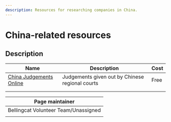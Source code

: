 ```yaml
---
description: Resources for researching companies in China.
---
```


# China-related resources



## Description



| Name                                                    | Description                                     | Cost |
| ------------------------------------------------------- | ----------------------------------------------- | ---- |
| [China Judgements Online](https://wenshu.court.gov.cn/) | Judgements given out by Chinese regional courts | Free |
|                                                         |                                                 |      |
|                                                         |                                                 |      |



| Page maintainer                      |
| ------------------------------------ |
| Bellingcat Volunteer Team/Unassigned |
|                                      |
